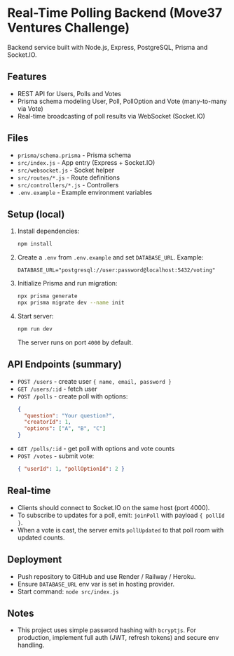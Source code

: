# Real-Time Polling Backend (Move37 Ventures Challenge)

Backend service built with Node.js, Express, PostgreSQL, Prisma and Socket.IO.

## Features
- REST API for Users, Polls and Votes
- Prisma schema modeling User, Poll, PollOption and Vote (many-to-many via Vote)
- Real-time broadcasting of poll results via WebSocket (Socket.IO)

## Files
- `prisma/schema.prisma` - Prisma schema
- `src/index.js` - App entry (Express + Socket.IO)
- `src/websocket.js` - Socket helper
- `src/routes/*.js` - Route definitions
- `src/controllers/*.js` - Controllers
- `.env.example` - Example environment variables

## Setup (local)
1. Install dependencies:
   ```bash
   npm install
   ```
2. Create a `.env` from `.env.example` and set `DATABASE_URL`.
   Example:
   ```
   DATABASE_URL="postgresql://user:password@localhost:5432/voting"
   ```
3. Initialize Prisma and run migration:
   ```bash
   npx prisma generate
   npx prisma migrate dev --name init
   ```
4. Start server:
   ```bash
   npm run dev
   ```
   The server runs on port `4000` by default.

## API Endpoints (summary)
- `POST /users` - create user `{ name, email, password }`
- `GET /users/:id` - fetch user
- `POST /polls` - create poll with options:
  ```json
  {
    "question": "Your question?",
    "creatorId": 1,
    "options": ["A", "B", "C"]
  }
  ```
- `GET /polls/:id` - get poll with options and vote counts
- `POST /votes` - submit vote:
  ```json
  { "userId": 1, "pollOptionId": 2 }
  ```

## Real-time
- Clients should connect to Socket.IO on the same host (port 4000).
- To subscribe to updates for a poll, emit: `joinPoll` with payload `{ pollId }`.
- When a vote is cast, the server emits `pollUpdated` to that poll room with updated counts.

## Deployment
- Push repository to GitHub and use Render / Railway / Heroku.
- Ensure `DATABASE_URL` env var is set in hosting provider.
- Start command: `node src/index.js`

## Notes
- This project uses simple password hashing with `bcryptjs`. For production, implement full auth (JWT, refresh tokens) and secure env handling.